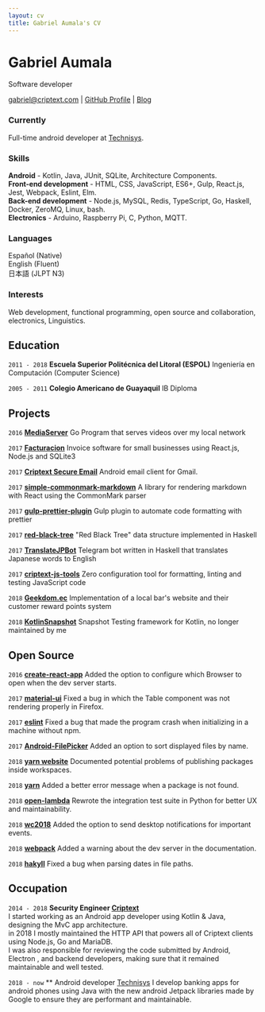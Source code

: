 ```yaml
---
layout: cv
title: Gabriel Aumala's CV
---
```

# Gabriel Aumala
Software developer

<div id="webaddress">
<a href="mailto:gabriel@criptext.com">gabriel@criptext.com</a>
| <a href="https://github.com/GAumala">GitHub Profile</a>
| <a href="https://gaumala.com">Blog</a>
</div>


### Currently

Full-time android developer at [Technisys](https://www.technisys.com/).

### Skills

**Android** - Kotlin, Java, JUnit, SQLite, Architecture Components.<br>
**Front-end development** - HTML, CSS, JavaScript, ES6+, Gulp, React.js, Jest, Webpack, Eslint, Elm.<br>
**Back-end development** - Node.js, MySQL, Redis, TypeScript, Go, Haskell, Docker, ZeroMQ, Linux, bash.<br>
**Electronics** - Arduino, Raspberry Pi, C, Python, MQTT. 

### Languages

Español (Native)<br>
English (Fluent)<br> 
日本語 (JLPT N3)

### Interests

Web development, functional programming, open source and collaboration,
electronics, Linguistics.


## Education

`2011 - 2018`
__Escuela Superior Politécnica del Litoral (ESPOL)__
Ingeniería en Computación (Computer Science)

`2005 - 2011`
__Colegio Americano de Guayaquil__
IB Diploma


## Projects

`2016`
**[MediaServer](https://github.com/GAumala/MediaServer)**
Go Program that serves videos over my local network

`2017`
**[Facturacion](https://github.com/GAumala/Facturacion)**
Invoice software for small businesses using React.js, Node.js and SQLite3

`2017`
**[Criptext Secure Email](https://play.google.com/store/apps/details?id=com.criptext.secureemail)**
Android email client for Gmail.

`2017`
**[simple-commonmark-markdown](https://github.com/GAumala/simple-commonmark-react)**
A library for rendering markdown with React using the CommonMark parser

`2017`
**[gulp-prettier-plugin](https://github.com/GAumala/gulp-prettier-plugin)**
Gulp plugin to automate code formatting with prettier

`2017`
**[red-black-tree](https://github.com/GAumala/red-black-tree)**
"Red Black Tree" data structure implemented in Haskell

`2017`
**[TranslateJPBot](https://github.com/GAumala/TranslateJPBot)**
Telegram bot written in Haskell that translates Japanese words to English

`2017`
**[criptext-js-tools](https://github.com/Criptext/criptext-js-tools)**
Zero configuration tool for formatting, linting and testing JavaScript code

`2018`
**[Geekdom.ec](https://geekdom.ec)**
Implementation of a local bar's website and their customer reward points system

`2018`
**[KotlinSnapshot](https://github.com/Karumi/KotlinSnapshot)**
Snapshot Testing framework for Kotlin, no longer maintained by me


## Open Source 

`2016`
**[create-react-app](https://github.com/facebookincubator/create-react-app/pull/1148)**
Added the option to configure which Browser to open when the dev server starts.

`2017`
**[material-ui](https://github.com/callemall/material-ui/pull/7484)**
Fixed a bug in which the Table component was not rendering properly in Firefox.

`2017`
**[eslint](https://github.com/eslint/eslint/pull/9169)**
Fixed a bug that made the program crash when initializing in a machine without npm.

`2017`
**[Android-FilePicker](https://github.com/DroidNinja/Android-FilePicker/pull/104)**
Added an option to sort displayed files by name.

`2018`
**[yarn website](https://github.com/yarnpkg/website/pull/755)**
Documented potential problems of publishing packages inside workspaces.

`2018`
**[yarn](https://github.com/yarnpkg/yarn/pull/5213)**
Added a better error message when a package is not found.

`2018`
**[open-lambda](https://github.com/open-lambda/open-lambda/pull/41)**
Rewrote the integration test suite in Python for better UX and maintainability.

`2018`
**[wc2018](https://github.com/cedricblondeau/world-cup-2018-cli-dashboard/issues/28)**
Added the option to send desktop notifications for important events.

`2018`
**[webpack](https://github.com/webpack/webpack.js.org/pull/2459)**
Added a warning about the dev server in the documentation.

`2018`
**[hakyll](https://github.com/jaspervdj/hakyll/pull/666)**
Fixed a bug when parsing dates in file paths.


## Occupation

`2014 - 2018`
**Security Engineer [Criptext](https://criptext.com)**<br>
I started working as an Android app developer using Kotlin & Java, designing the
MvC app architecture.<br>
in 2018 I mostly maintained the HTTP API that powers all of Criptext clients using 
Node.js, Go and MariaDB.<br>
I was also responsible for reviewing the code submitted by Android, Electron
, and backend developers, making sure that it remained maintainable and well tested.

`2018 - now`
** Android developer [Technisys](https://www.technisys.com/)
I develop banking apps for android phones using Java with the new android 
Jetpack libraries made by Google to ensure they are performant and maintainable.

<!-- ### Footer
Last updated: January 2019 -->


